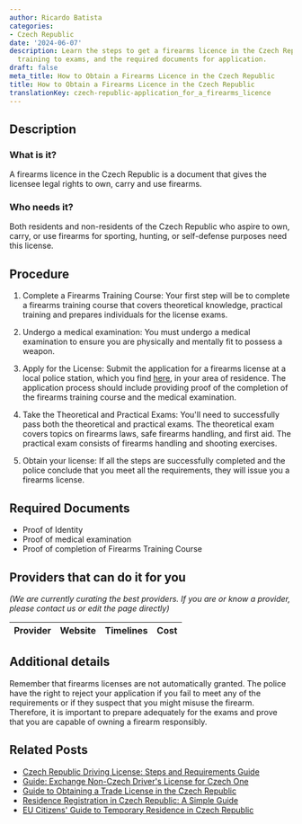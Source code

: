 ```yaml
---
author: Ricardo Batista
categories:
- Czech Republic
date: '2024-06-07'
description: Learn the steps to get a firearms licence in the Czech Republic, from
  training to exams, and the required documents for application.
draft: false
meta_title: How to Obtain a Firearms Licence in the Czech Republic
title: How to Obtain a Firearms Licence in the Czech Republic
translationKey: czech-republic-application_for_a_firearms_licence
---
```


## Description
### What is it?
A firearms licence in the Czech Republic is a document that gives the licensee legal rights to own, carry and use firearms. 

### Who needs it?
Both residents and non-residents of the Czech Republic who aspire to own, carry, or use firearms for sporting, hunting, or self-defense purposes need this license.

## Procedure
1. Complete a Firearms Training Course: Your first step will be to complete a firearms training course that covers theoretical knowledge, practical training and prepares individuals for the license exams.

2. Undergo a medical examination: You must undergo a medical examination to ensure you are physically and mentally fit to possess a weapon.

3. Apply for the License: Submit the application for a firearms license at a local police station, which you find [here](https://www.policie.cz/clanek/police-czech-republic.aspx), in your area of residence. The application process should include providing proof of the completion of the firearms training course and the medical examination.

4. Take the Theoretical and Practical Exams: You'll need to successfully pass both the theoretical and practical exams. The theoretical exam covers topics on firearms laws, safe firearms handling, and first aid. The practical exam consists of firearms handling and shooting exercises.

5. Obtain your license: If all the steps are successfully completed and the police conclude that you meet all the requirements, they will issue you a firearms license.

## Required Documents

* Proof of Identity 
* Proof of medical examination
* Proof of completion of Firearms Training Course

## Providers that can do it for you

_(We are currently curating the best providers. If you are or know a provider, please contact us or edit the page directly)_

| Provider        |     Website     |     Timelines    |       Cost      |
| :-------------: | :-------------: |  :-------------: | :-------------: |

## Additional details
Remember that firearms licenses are not automatically granted. The police have the right to reject your application if you fail to meet any of the requirements or if they suspect that you might misuse the firearm. Therefore, it is important to prepare adequately for the exams and prove that you are capable of owning a firearm responsibly.
## Related Posts

- [Czech Republic Driving License: Steps and Requirements Guide](https://tramitit.com/guides/czech-republic/application_for_a_driving_licence/)
- [Guide: Exchange Non-Czech Driver's License for Czech One](https://tramitit.com/guides/czech-republic/driving_licence_exchange/)
- [Guide to Obtaining a Trade License in the Czech Republic](https://tramitit.com/guides/czech-republic/registration_of_a_trade_license/)
- [Residence Registration in Czech Republic: A Simple Guide](https://tramitit.com/guides/czech-republic/residence_registration_for_foreigners/)
- [EU Citizens' Guide to Temporary Residence in Czech Republic](https://tramitit.com/guides/czech-republic/residence_registration_for_eu_citizens/)